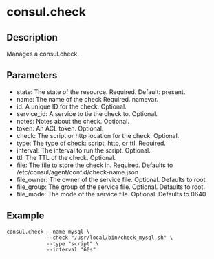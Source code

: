 # consul.check

## Description

Manages a consul.check.

## Parameters

* state: The state of the resource. Required. Default: present.
* name: The name of the check Required. namevar.
* id: A unique ID for the check. Optional.
* service_id: A service to tie the check to. Optional.
* notes: Notes about the check. Optional.
* token: An ACL token. Optional.
* check: The script or http location for the check. Optional.
* type: The type of check: script, http, or ttl. Required.
* interval: The interval to run the script. Optional.
* ttl: The TTL of the check. Optional.
* file: The file to store the check in. Required. Defaults to /etc/consul/agent/conf.d/check-name.json
* file_owner: The owner of the service file. Optional. Defaults to root.
* file_group: The group of the service file. Optional. Defaults to root.
* file_mode: The mode of the service file. Optional. Defaults to 0640

## Example

```shell
consul.check --name mysql \
             --check "/usr/local/bin/check_mysql.sh" \
             --type "script" \
             --interval "60s"
```


